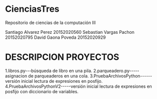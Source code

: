# CienciasTres
Repositorio de ciencias de la computación III

Santiago Alvarez Perez 20152020560
Sebastian Vargas Pachon 20152020795
David Gaona Poveda 20152020929

# DESCRIPCION PROYECTOS

1.libros.py---búsqueda de libro en una pila.
2.parqueadero.py-----asignacion de parqueaderos en una cola.
3.PruebaArchivosPython------ versión inicial lectura de expresiones en posfijo.
4.PruebaArchivosPythonV2-----versión inicial lectura de expresiones en posfijo con diccionario de variables.
